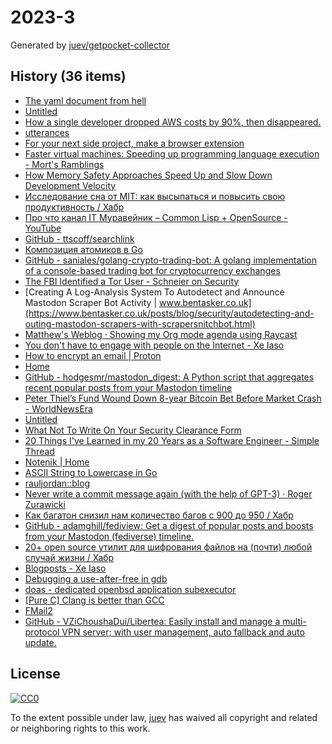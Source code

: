 # 2023-3

Generated by [juev/getpocket-collector](https://github.com/juev/getpocket-collector)

## History (36 items)

- [The yaml document from hell](https://ruudvanasseldonk.com/2023/01/11/the-yaml-document-from-hell)
- [Untitled](https://blog.kycnot.me/payment-methods-kyc)
- [How a single developer dropped AWS costs by 90%, then disappeared.](https://scribe.rip/@maximetopolov/how-a-single-developer-dropped-aws-costs-by-90-then-disappeared-2b46a115103a)
- [utterances](https://utteranc.es)
- [For your next side project, make a browser extension](https://www.geoffreylitt.com/2023/01/08/for-your-next-side-project-make-a-browser-extension.html)
- [Faster virtual machines: Speeding up programming language execution - Mort's Ramblings](https://mort.coffee/home/fast-interpreters/)
- [How Memory Safety Approaches Speed Up and Slow Down Development Velocity](https://verdagon.dev/blog/when-to-use-memory-safe-part-2)
- [Исследование сна от MIT: как высыпаться и повысить свою продуктивность / Хабр](https://habr.com/ru/companies/first/articles/710772/)
- [Про что канал IT Муравейник – Common Lisp + OpenSource - YouTube](https://www.youtube.com/watch?v=kBR1XvsK9LM)
- [GitHub - ttscoff/searchlink](https://github.com/ttscoff/searchlink)
- [Композиция атомиков в Go](https://antonz.ru/atomics-composition/)
- [GitHub - saniales/golang-crypto-trading-bot: A golang implementation of a console-based trading bot for cryptocurrency exchanges](https://github.com/saniales/golang-crypto-trading-bot)
- [The FBI Identified a Tor User - Schneier on Security](https://www.schneier.com/blog/archives/2023/01/the-fbi-identified-a-tor-user.html)
- [Creating A Log-Analysis System To Autodetect and Announce Mastodon Scraper Bot Activity | www.bentasker.co.uk](https://www.bentasker.co.uk/posts/blog/security/autodetecting-and-outing-mastodon-scrapers-with-scrapersnitchbot.html)
- [Matthew's Weblog · Showing my Org mode agenda using Raycast](https://mken.weblog.lol/2023/01/showing-my-org-mode-agenda-using-raycast)
- [You don't have to engage with people on the Internet - Xe Iaso](https://xeiaso.net/blog/lesson-online-feedback)
- [How to encrypt an email | Proton](https://proton.me/blog/how-to-encrypt-email)
- [Home](https://jamsync.dev/)
- [GitHub - hodgesmr/mastodon_digest: A Python script that aggregates recent popular posts from your Mastodon timeline](https://github.com/hodgesmr/mastodon_digest)
- [Peter Thiel’s Fund Wound Down 8-year Bitcoin Bet Before Market Crash - WorldNewsEra](https://worldnewsera.com/news/finance/stock-market/peter-thiels-fund-wound-down-8-year-bitcoin-bet-before-market-crash/)
- [Untitled](https://www.troyhunt.com/pwned-or-bot/)
- [What Not To Write On Your Security Clearance Form](https://milk.com/wall-o-shame/security_clearance.html)
- [20 Things I've Learned in my 20 Years as a Software Engineer - Simple Thread](https://www.simplethread.com/20-things-ive-learned-in-my-20-years-as-a-software-engineer/)
- [Notenik | Home](https://notenik.app/index.html)
- [ASCII String to Lowercase in Go](https://www.openmymind.net/ASCII_String_To_Lowercase_in_Go/)
- [rauljordan::blog](https://rauljordan.com/rust-concepts-i-wish-i-learned-earlier/)
- [Never write a commit message again (with the help of GPT-3) · Roger Zurawicki](https://zura.wiki/post/never-write-a-commit-message-again-with-the-help-of-gpt-3/)
- [Как багатон снизил нам количество багов с 900 до 950 / Хабр](https://habr.com/ru/companies/skyeng/articles/711304/)
- [GitHub - adamghill/fediview: Get a digest of popular posts and boosts from your Mastodon (fediverse) timeline.](https://github.com/adamghill/fediview)
- [20+ open source утилит для шифрования файлов на (почти) любой случай жизни / Хабр](https://habr.com/ru/companies/bastion/articles/711064/)
- [Blogposts - Xe Iaso](https://xeiaso.net/blog)
- [Debugging a use-after-free in gdb](https://pernos.co/examples/use-after-free)
- [doas - dedicated openbsd application subexecutor](https://flak.tedunangst.com/post/doas)
- [[Pure C] Clang is better than GCC](https://yurichev.org/clang/)
- [FMail2](https://fmail-app.fr)
- [GitHub - VZiChoushaDui/Libertea: Easily install and manage a multi-protocol VPN server; with user management, auto fallback and auto update.](https://github.com/VZiChoushaDui/Libertea)

## License

[![CC0](https://mirrors.creativecommons.org/presskit/buttons/88x31/svg/cc-zero.svg)](https://creativecommons.org/publicdomain/zero/1.0/)

To the extent possible under law, [juev](https://github.com/juev) has waived all copyright and related or neighboring rights to this work.

